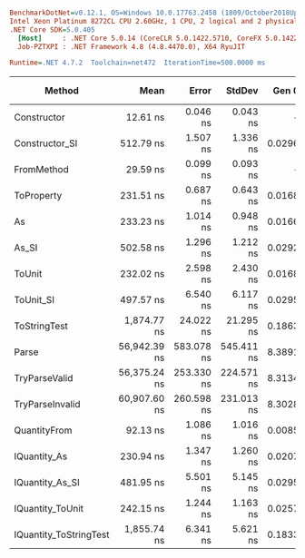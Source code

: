``` ini

BenchmarkDotNet=v0.12.1, OS=Windows 10.0.17763.2458 (1809/October2018Update/Redstone5)
Intel Xeon Platinum 8272CL CPU 2.60GHz, 1 CPU, 2 logical and 2 physical cores
.NET Core SDK=5.0.405
  [Host]     : .NET Core 5.0.14 (CoreCLR 5.0.1422.5710, CoreFX 5.0.1422.5710), X64 RyuJIT
  Job-PZTXPI : .NET Framework 4.8 (4.8.4470.0), X64 RyuJIT

Runtime=.NET 4.7.2  Toolchain=net472  IterationTime=500.0000 ms  

```
|                 Method |         Mean |      Error |     StdDev |  Gen 0 |  Gen 1 | Gen 2 | Allocated |
|----------------------- |-------------:|-----------:|-----------:|-------:|-------:|------:|----------:|
|            Constructor |     12.61 ns |   0.046 ns |   0.043 ns |      - |      - |     - |         - |
|         Constructor_SI |    512.79 ns |   1.507 ns |   1.336 ns | 0.0296 |      - |     - |     201 B |
|             FromMethod |     29.59 ns |   0.099 ns |   0.093 ns |      - |      - |     - |         - |
|             ToProperty |    231.51 ns |   0.687 ns |   0.643 ns | 0.0168 |      - |     - |     112 B |
|                     As |    233.23 ns |   1.014 ns |   0.948 ns | 0.0166 |      - |     - |     112 B |
|                  As_SI |    502.58 ns |   1.296 ns |   1.212 ns | 0.0292 |      - |     - |     201 B |
|                 ToUnit |    232.02 ns |   2.598 ns |   2.430 ns | 0.0168 |      - |     - |     112 B |
|              ToUnit_SI |    497.57 ns |   6.540 ns |   6.117 ns | 0.0295 |      - |     - |     201 B |
|           ToStringTest |  1,874.77 ns |  24.022 ns |  21.295 ns | 0.1863 |      - |     - |    1220 B |
|                  Parse | 56,942.39 ns | 583.078 ns | 545.411 ns | 8.3891 | 0.3401 |     - |   54377 B |
|          TryParseValid | 56,375.24 ns | 253.330 ns | 224.571 ns | 8.3134 | 0.3416 |     - |   54352 B |
|        TryParseInvalid | 60,907.60 ns | 260.598 ns | 231.013 ns | 8.3028 | 0.2442 |     - |   53895 B |
|           QuantityFrom |     92.13 ns |   1.086 ns |   1.016 ns | 0.0085 |      - |     - |      56 B |
|           IQuantity_As |    230.94 ns |   1.347 ns |   1.260 ns | 0.0207 |      - |     - |     136 B |
|        IQuantity_As_SI |    481.95 ns |   5.501 ns |   5.145 ns | 0.0295 |      - |     - |     201 B |
|       IQuantity_ToUnit |    242.15 ns |   1.244 ns |   1.163 ns | 0.0257 |      - |     - |     168 B |
| IQuantity_ToStringTest |  1,855.74 ns |   6.341 ns |   5.621 ns | 0.1833 |      - |     - |    1220 B |
